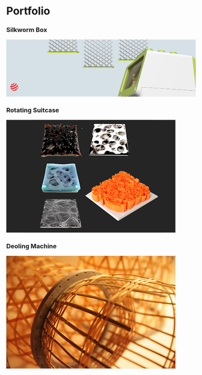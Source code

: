 # Portfolio

### Silkworm Box
![](_pics/silk_01.jpg)

### Rotating Suitcase
![](_pics/feeling.png)

### Deoling Machine
![](_pics/bamboowave.png)
